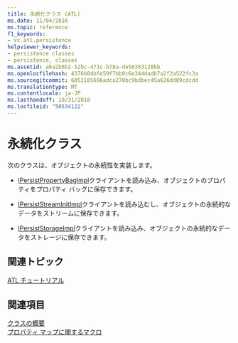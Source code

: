 ```yaml
---
title: 永続化クラス (ATL)
ms.date: 11/04/2016
ms.topic: reference
f1_keywords:
- vc.atl.persistence
helpviewer_keywords:
- persistence classes
- persistence, classes
ms.assetid: a6a2b6b2-52bc-471c-b78a-de58363128bb
ms.openlocfilehash: 4376b04bfe59f7bb0c6e344dadb7a2f2a522fc3a
ms.sourcegitcommit: 6052185696adca270bc9bdbec45a626dd89cdcdd
ms.translationtype: MT
ms.contentlocale: ja-JP
ms.lasthandoff: 10/31/2018
ms.locfileid: "50534122"
---
```

# <a name="persistence-classes"></a>永続化クラス

次のクラスは、オブジェクトの永続性を実装します。

- [IPersistPropertyBagImpl](../atl/reference/ipersistpropertybagimpl-class.md)クライアントを読み込み、オブジェクトのプロパティをプロパティ バッグに保存できます。

- [IPersistStreamInitImpl](../atl/reference/ipersiststreaminitimpl-class.md)クライアントを読み込むし、オブジェクトの永続的なデータをストリームに保存できます。

- [IPersistStorageImpl](../atl/reference/ipersiststorageimpl-class.md)クライアントを読み込み、オブジェクトの永続的なデータをストレージに保存できます。

## <a name="related-articles"></a>関連トピック

[ATL チュートリアル](../atl/active-template-library-atl-tutorial.md)

## <a name="see-also"></a>関連項目

[クラスの概要](../atl/atl-class-overview.md)<br/>
[プロパティ マップに関するマクロ](../atl/reference/property-map-macros.md)

